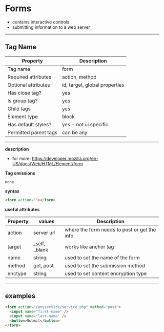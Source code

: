 # Forms

- contains interactive controls
- submitting information to a web server

---

## Tag Name

| Property              | Description                   |
| --------------------- | ----------------------------- |
| Tag name              | form                          |
| Required attributes   | action, method                |
| Optional attributes   | id, target, global properties |
| Has close tag?        | yes                           |
| Is group tag?         | yes                           |
| Child tags            | yes                           |
| Element type          | block                         |
| Has default styles?   | yes - not ui specific         |
| Permitted parent tags | can be any                    |

---

**description**

- for more: https://developer.mozilla.org/en-US/docs/Web/HTML/Element/form

**Tag omissions**

```
none
```

**syntax**

```html
<form action=""></form>
```

**useful attributes**

| Property | values          | Description                                  |
| -------- | --------------- | -------------------------------------------- |
| action   | server url      | where the form needs to post or get the info |
| target   | \_self, \_blank | works like anchor tag                        |
| name     | string          | used to set the name of the form             |
| method   | get, post       | used to set the submission method            |
| enctype  | string          | used to set content encryption type          |

---

## examples

```html
<form action="/anyservice/service.php" method="post">
  <input name="first-name" />
  <input name="last-name" />
  <button>Submit</button>
</form>
```
